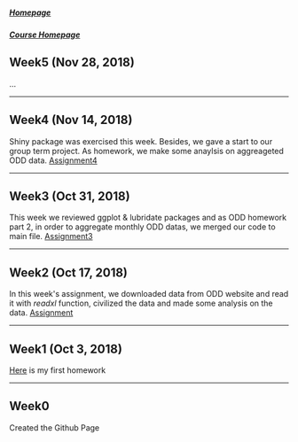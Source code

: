 ##### [Homepage](https://emrekemerci.github.io/EmreKemerci/)			
##### [Course Homepage](https://mef-bda503.github.io/)	
## Week5 (Nov 28, 2018)
...

***
## Week4 (Nov 14, 2018)
Shiny package was exercised this week. Besides, we gave a start to our group term project.
As homework, we make some anaylsis on aggreageted ODD data. [Assignment4](AssignmentWeek4/AssignmentWeek4.html)

***
## Week3 (Oct 31, 2018)
This week we reviewed ggplot & lubridate packages and as ODD homework part 2, in order to aggregate monthly ODD datas, we merged our code to main file. [Assignment3](AssignmentWeek3/AssignmentWeek3.Rmd)

***
## Week2 (Oct 17, 2018)
In this week's assignment, we downloaded data from ODD website and read it with *readxl* function, civilized the data and made some analysis on the data. 
[Assignment](AssignmentWeek2/AssignmentWeek2.html)

***
## Week1 (Oct 3, 2018)
[Here](AssignmentWeek1/AssignmentWeek1.html) is my first homework

***
## Week0
Created the Github Page

